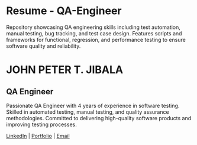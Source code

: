# Resume - QA-Engineer
Repository showcasing QA engineering skills including test automation, manual testing, bug tracking, and test case design. Features scripts and frameworks for functional, regression, and performance testing to ensure software quality and reliability.

# JOHN PETER T. JIBALA
## QA Engineer

Passionate QA Engineer with 4 years of experience in software testing.
Skilled in automated testing, manual testing, and quality assurance methodologies.
Committed to delivering high-quality software products and improving testing processes.

[LinkedIn](https://linkedin.com/in/yourprofile) | [Portfolio](https://yourportfolio.com) | [Email](mailto:youremail@example.com)
